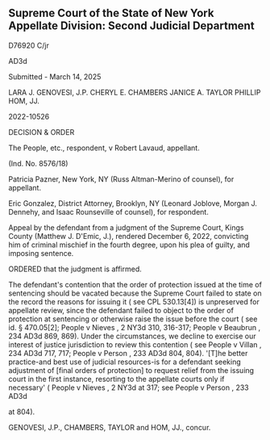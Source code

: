 ## Supreme Court of the State of New York Appellate Division: Second Judicial Department

D76920 C/jr

AD3d

Submitted - March 14, 2025

LARA J. GENOVESI, J.P. CHERYL E. CHAMBERS JANICE A. TAYLOR PHILLIP HOM, JJ.

2022-10526

DECISION &amp; ORDER

The People, etc., respondent, v Robert Lavaud, appellant.

(Ind. No. 8576/18)

Patricia Pazner, New York, NY (Russ Altman-Merino of counsel), for appellant.

Eric  Gonzalez,  District  Attorney,  Brooklyn,  NY  (Leonard  Joblove,  Morgan  J. Dennehy, and Isaac Rounseville of counsel), for respondent.

Appeal by the defendant from a judgment of the Supreme Court, Kings County (Matthew J. D'Emic, J.), rendered December 6, 2022, convicting him of criminal mischief in the fourth degree, upon his plea of guilty, and imposing sentence.

ORDERED that the judgment is affirmed.

The  defendant's  contention  that  the  order  of  protection  issued  at  the  time  of sentencing should be vacated because the Supreme Court failed to state on the record the reasons for issuing it ( see CPL 530.13[4]) is unpreserved for appellate review, since the defendant failed to object to the order of protection at sentencing or otherwise raise the issue before the court ( see id. § 470.05[2]; People v Nieves , 2 NY3d 310, 316-317; People v Beaubrun , 234 AD3d 869, 869). Under the circumstances, we decline to exercise our interest of justice jurisdiction to review this contention ( see People v Villan , 234 AD3d 717, 717; People v Person , 233 AD3d 804, 804).  '[T]he better practice-and best use of judicial resources-is for a defendant seeking adjustment of [final orders of protection] to request relief from the issuing court in the first instance, resorting to the appellate courts only if necessary' ( People v Nieves , 2 NY3d at 317; see People v Person , 233 AD3d

at 804).

GENOVESI, J.P., CHAMBERS, TAYLOR and HOM, JJ., concur.

<!-- image -->